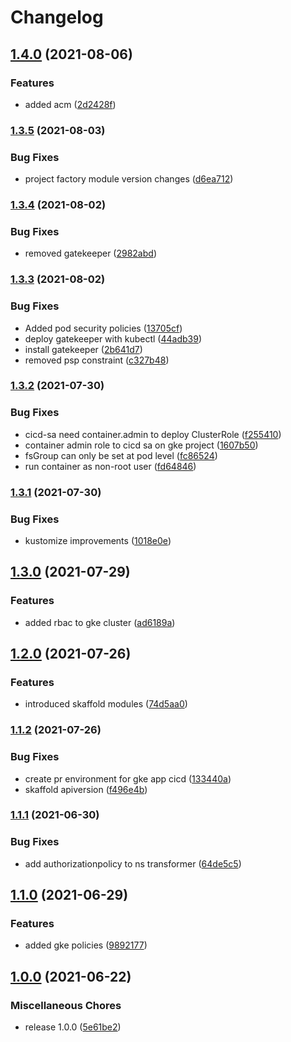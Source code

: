 # Changelog

## [1.4.0](https://www.github.com/rajesh-nitc/gcp-foundation/compare/v1.3.5...v1.4.0) (2021-08-06)


### Features

* added acm ([2d2428f](https://www.github.com/rajesh-nitc/gcp-foundation/commit/2d2428f557f1e356d6bcbf50cb52e8dc687d2513))

### [1.3.5](https://www.github.com/rajesh-nitc/gcp-foundation/compare/v1.3.4...v1.3.5) (2021-08-03)


### Bug Fixes

* project factory module version changes ([d6ea712](https://www.github.com/rajesh-nitc/gcp-foundation/commit/d6ea712ba0a73a1065abbe67b6805dbdbd0273c3))

### [1.3.4](https://www.github.com/rajesh-nitc/gcp-foundation/compare/v1.3.3...v1.3.4) (2021-08-02)


### Bug Fixes

* removed gatekeeper ([2982abd](https://www.github.com/rajesh-nitc/gcp-foundation/commit/2982abdb0a577b3e74e7c98643529889143ad428))

### [1.3.3](https://www.github.com/rajesh-nitc/gcp-foundation/compare/v1.3.2...v1.3.3) (2021-08-02)


### Bug Fixes

* Added pod security policies ([13705cf](https://www.github.com/rajesh-nitc/gcp-foundation/commit/13705cf69b42d977a1149163e322f1e7ba023a23))
* deploy gatekeeper with kubectl ([44adb39](https://www.github.com/rajesh-nitc/gcp-foundation/commit/44adb391259e984b0d9c667e62faaccbfa627b6a))
* install gatekeeper ([2b641d7](https://www.github.com/rajesh-nitc/gcp-foundation/commit/2b641d75a1025f9e822408a1061e6d0f1a539c93))
* removed psp constraint ([c327b48](https://www.github.com/rajesh-nitc/gcp-foundation/commit/c327b48edd4e06bc4df1469a502b082192beed6b))

### [1.3.2](https://www.github.com/rajesh-nitc/gcp-foundation/compare/v1.3.1...v1.3.2) (2021-07-30)


### Bug Fixes

* cicd-sa need container.admin to deploy ClusterRole ([f255410](https://www.github.com/rajesh-nitc/gcp-foundation/commit/f25541013cce58e3454d995a12a5ff7305076468))
* container admin role to cicd sa on gke project ([1607b50](https://www.github.com/rajesh-nitc/gcp-foundation/commit/1607b5015336048f23eebc2e53a8131bce604df7))
* fsGroup can only be set at pod level ([fc86524](https://www.github.com/rajesh-nitc/gcp-foundation/commit/fc8652424e4783bcca9419367b33d14420ae9aa8))
* run container as non-root user ([fd64846](https://www.github.com/rajesh-nitc/gcp-foundation/commit/fd64846ae76437ce0ab97aacc96fb2c4e68df0f9))

### [1.3.1](https://www.github.com/rajesh-nitc/gcp-foundation/compare/v1.3.0...v1.3.1) (2021-07-30)


### Bug Fixes

* kustomize improvements ([1018e0e](https://www.github.com/rajesh-nitc/gcp-foundation/commit/1018e0e6f14b6ae407da8086fe013c569ba0546a))

## [1.3.0](https://www.github.com/rajesh-nitc/gcp-foundation/compare/v1.2.0...v1.3.0) (2021-07-29)


### Features

* added rbac to gke cluster ([ad6189a](https://www.github.com/rajesh-nitc/gcp-foundation/commit/ad6189a715422af864d00d6cd49b39f90c5cc642))

## [1.2.0](https://www.github.com/rajesh-nitc/gcp-foundation/compare/v1.1.2...v1.2.0) (2021-07-26)


### Features

* introduced skaffold modules ([74d5aa0](https://www.github.com/rajesh-nitc/gcp-foundation/commit/74d5aa0a7c881d398ab8efee1e870381f9c49be4))

### [1.1.2](https://www.github.com/rajesh-nitc/gcp-foundation/compare/v1.1.1...v1.1.2) (2021-07-26)


### Bug Fixes

* create pr environment for gke app cicd ([133440a](https://www.github.com/rajesh-nitc/gcp-foundation/commit/133440a21f2d3db9cd32f6508d9289db58246d11))
* skaffold apiversion ([f496e4b](https://www.github.com/rajesh-nitc/gcp-foundation/commit/f496e4b819457884e6ff7ebe1a789d1be7d217fd))

### [1.1.1](https://www.github.com/rajesh-nitc/gcp-foundation/compare/v1.1.0...v1.1.1) (2021-06-30)


### Bug Fixes

* add authorizationpolicy to ns transformer ([64de5c5](https://www.github.com/rajesh-nitc/gcp-foundation/commit/64de5c522a92b79145123d4630ee179761708776))

## [1.1.0](https://www.github.com/rajesh-nitc/gcp-foundation/compare/v1.0.0...v1.1.0) (2021-06-29)


### Features

* added gke policies ([9892177](https://www.github.com/rajesh-nitc/gcp-foundation/commit/98921777ba27a6b546be06e881b79bacccbf85e9))

## [1.0.0](https://www.github.com/rajesh-nitc/gcp-foundation/compare/v1.0.0...v1.0.0) (2021-06-22)


### Miscellaneous Chores

* release 1.0.0 ([5e61be2](https://www.github.com/rajesh-nitc/gcp-foundation/commit/5e61be23b8388b4bf5d1c7590f6a767b1d2c8bc1))

